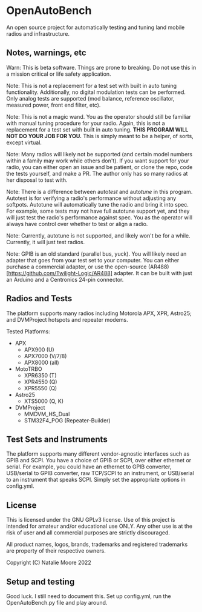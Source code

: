 # OpenAutoBench

An open source project for automatically testing and tuning land mobile radios and infrastructure.

## Notes, warnings, etc

Warn: This is beta software. Things are prone to breaking. Do not use this in a mission critical or life safety application.

Note: This is not a replacement for a test set with built in auto tuning functionality. Additionally, no digital modulation tests can be performed. Only analog tests are supported (mod balance, reference oscillator, measured power, front end filter, etc).

Note: This is not a magic wand. You as the operator should still be familiar with manual tuning procedure for your radio. Again, this is not a replacement for a test set with built in auto tuning. **THIS PROGRAM WILL NOT DO YOUR JOB FOR YOU.** This is simply meant to be a helper, of sorts, except virtual.

Note: Many radios will likely not be supported (and certain model numbers within a family may work while others don't). If you want support for your radio, you can either open an issue and be patient, or clone the repo, code the tests yourself, and make a PR. The author only has so many radios at her disposal to test with.

Note: There is a difference between auto*test* and auto*tune* in this program. Autotest is for verifying a radio's performance without adjusting any softpots. Autotune will automatically tune the radio and bring it into spec. For example, some tests may not have full autotune support yet, and they will just test the radio's performance against spec. You as the operator will always have control over whether to test or align a radio.

Note: Currently, autotune is not supported, and likely won't be for a while. Currently, it will just test radios.

Note: GPIB is an old standard (parallel bus, yuck). You will likely need an adapter that goes from your test set to your computer. You can either purchase a commercial adapter, or use the open-source (AR488)[https://github.com/Twilight-Logic/AR488] adapter. It can be built with just an Arduino and a Centronics 24-pin connector.

## Radios and Tests

The platform supports many radios including Motorola APX, XPR, Astro25; and DVMProject hotspots and repeater modems.

Tested Platforms:
- APX
  - APX900 (U)
  - APX7000 (V/7/8)
  - APX8000 (all)
- MotoTRBO
  - XPR6350 (T)
  - XPR4550 (Q)
  - XPR5550 (Q)
- Astro25
  - XTS5000 (Q, K)
- DVMProject
  - MMDVM_HS_Dual
  - STM32F4_POG (Repeater-Builder)

## Test Sets and Instruments

The platform supports many different vendor-agnostic interfaces such as GPIB and SCPI. You have a choice of GPIB or SCPI, over either ethernet or serial. For example, you could have an ethernet to GPIB converter, USB/serial to GPIB converter, raw TCP/SCPI to an instrument, or USB/serial to an instrument that speaks SCPI. Simply set the appropriate options in config.yml.

## License

This is licensed under the GNU GPLv3 license. Use of this project is intended for amateur and/or educational use ONLY. Any other use is at the risk of user and all commercial purposes are strictly discouraged.

All product names, logos, brands, trademarks and registered trademarks are property of their respective owners.

Copyright (C) Natalie Moore 2022

## Setup and testing

Good luck. I still need to document this. Set up config.yml, run the OpenAutoBench.py file and play around.